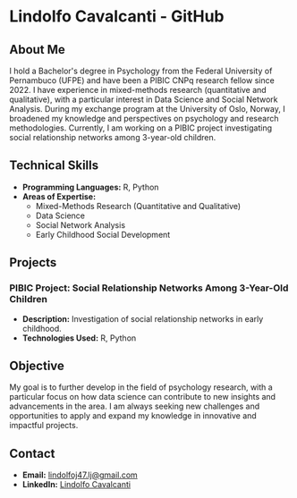 # Lindolfo Cavalcanti - GitHub

## About Me

I hold a Bachelor's degree in Psychology from the Federal University of Pernambuco (UFPE) and have been a PIBIC CNPq research fellow since 2022. I have experience in mixed-methods research (quantitative and qualitative), with a particular interest in Data Science and Social Network Analysis. During my exchange program at the University of Oslo, Norway, I broadened my knowledge and perspectives on psychology and research methodologies. Currently, I am working on a PIBIC project investigating social relationship networks among 3-year-old children.

## Technical Skills

- **Programming Languages:** R, Python
- **Areas of Expertise:** 
  - Mixed-Methods Research (Quantitative and Qualitative)
  - Data Science
  - Social Network Analysis
  - Early Childhood Social Development

## Projects

### PIBIC Project: Social Relationship Networks Among 3-Year-Old Children
- **Description:** Investigation of social relationship networks in early childhood.
- **Technologies Used:** R, Python

## Objective

My goal is to further develop in the field of psychology research, with a particular focus on how data science can contribute to new insights and advancements in the area. I am always seeking new challenges and opportunities to apply and expand my knowledge in innovative and impactful projects.

## Contact

- **Email:** [lindolfoj47.lj@gmail.com](mailto:lindolfoj47.lj@gmail.com)
- **LinkedIn:** [Lindolfo Cavalcanti](https://www.linkedin.com/in/lindolfo-cavalcanti/)
